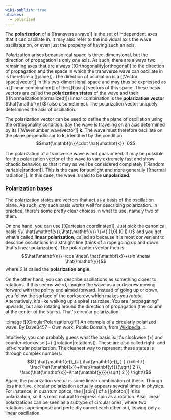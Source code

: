 ```yaml
---
wiki-publish: true
aliases:
  - polarized
---
```

The **polarization** of a [[transverse wave]] is the set of independent axes that it can oscillate in. It may also refer to the individual axis the wave oscillates on, or even just the property of having such an axis.

Polarization arises because real space is three-dimensional, but the direction of propagation is only one axis. As such, there are always two remaining axes that are always [[Orthogonality|orthogonal]] to the direction of propagation and the space in which the transverse wave can oscillate in is therefore a [[plane]]. The direction of oscillation is a [[Vector space|vector]] in this two-dimensional space and may thus be expressed as a [[linear combination]] of the [[basis]] vectors of this space. These basis vectors are called the **polarization states** of the wave and their ([[Normalization|normalized]]) linear combination is the **polarization vector** $\hat{\mathbf{n}}$ (also $\hat{\varepsilon}$ sometimes). The polarization vector uniquely determines the axis of oscillation.

The polarization vector can be used to define the plane of oscillation using the orthogonality condition. Say the wave is traveling on an axis determined by its [[Wavenumber|wavevector]] $\mathbf{k}$. The wave must therefore oscillate on the plane perpendicular to $\mathbf{k}$, identified by the condition
$$\hat{\mathbf{n}}\cdot \hat{\mathbf{k}}=0$$

The polarization of a transverse wave is not guaranteed. It may be possible for the polarization vector of the wave to vary extremely fast and show chaotic behavior, so that it may as well be considered completely [[Random variable|random]]. This is the case for sunlight and more generally [[thermal radiation]]. In this case, the wave is said to be **unpolarized**.
### Polarization bases
The polarization states are vectors that act as a basis of the oscillation plane. As such, *any* such basis works well for describing polarization. In practice, there's some pretty clear choices in what to use, namely two of them.

On one hand, you can use [[Cartesian coordinates]]. Just pick the canonical basis $\{ \hat{\mathbf{x}},\hat{\mathbf{y}} \}=\{ (1,0),(0,1) \}$ and you get what's called **linear polarization**, called so because it is most convenient to describe oscillations in a straight line (think of a rope going up and down: that's linear polarization). The polarization vector then is
$$\hat{\mathbf{n}}=\cos \theta\ \hat{\mathbf{x}}+\sin \theta\ \hat{\mathbf{y}}$$
where $\theta$ is called the **polarization angle**.

On the other hand, you can describe oscillations as something closer to rotations. If this seems weird, imagine the wave as a corkscrew moving forward with the pointy end aimed forward. Instead of going up or down, you follow the surface of the corkscrew, which makes you *rotate*. Alternatively, it's like walking up a spiral staircase. You are "propagating" upwards, but also rotating around the direction of propagation (the column at the center of the stairs). That's circular polarization.

:::image
![[CircularPolarization.gif]]
An example of a circularly polarized wave.
By Dave3457 - Own work, Public Domain, from [Wikipedia](https://commons.wikimedia.org/w/index.php?curid=9862801).
:::

Intuitively, you can probably guess what the basis is: it's clockwise $(+)$ and counter-clockwise $(-)$ [[rotation|rotations]]. These are also called right- and left-circular polarization. The cleanest way to represent these states is through complex numbers:
$$\{ \hat{\mathbf{e}}_{+},\hat{\mathbf{e}}_{-} \}=\left\{  \frac{\hat{\mathbf{x}}+i\hat{\mathbf{y}}}{\sqrt{ 2 }}, \frac{\hat{\mathbf{x}}-i\hat{\mathbf{y}}}{\sqrt{ 2 }} \right\}$$
Again, the polarization vector is some linear combination of these. Though less intuitive, circular polarization actually appears several times in physics. For instance, in quantum optics, the [[spin]] of a [[photon]] *is* its polarization, so it is most natural to express spin as a rotation. Also, linear polarizations can be seen as a subtype of circular ones, where two rotations superimpose and perfectly cancel each other out, leaving only a linear oscillation.